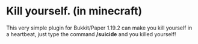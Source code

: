 # Kill yourself. (in minecraft)
This very simple plugin for Bukkit/Paper 1.19.2 can make you kill yourself in a heartbeat, just type the command **/suicide** and you killed yourself!
